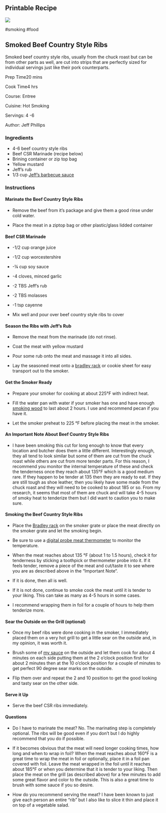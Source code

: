 ## Printable Recipe

![](https://www.smoking-meat.com/image-files/smoked-beef-country-style-ribs-1-575x384-1-150x150.jpg)

#smoking #food


## Smoked Beef Country Style Ribs

Smoked beef country style ribs, usually from the chuck roast but can be from other parts as well, are cut into strips that are perfectly sized for individual servings just like their pork counterparts.

Prep Time20 mins

Cook Time4 hrs

Course: Entree

Cuisine: Hot Smoking

 

Servings: 4 -6

 

Author: Jeff Phillips

### Ingredients

  * 4-6 beef country style ribs
  * Beef CSR Marinade (recipe below)
  * Brining container or zip top bag
  * Yellow mustard
  * Jeff’s rub
  * 1/3 cup [Jeff’s barbecue sauce](https://www.smoking-meat.com/order)

### Instructions

#### Marinate the Beef Country Style Ribs

  * Remove the beef from it’s package and give them a good rinse under cold water.

  * Place the meat in a ziptop bag or other plastic/glass lidded container

#### Beef CSR Marinade

  * -1/2 cup orange juice

  * -1/2 cup worcestershire

  * -¼ cup soy sauce

  * -4 cloves, minced garlic

  * -2 TBS Jeff’s rub

  * -2 TBS molasses

  * -1 tsp cayenne

  * Mix well and pour over beef country style ribs to cover

#### Season the Ribs with Jeff’s Rub

  * Remove the meat from the marinade (do not rinse).

  * Coat the meat with yellow mustard

  * Pour some rub onto the meat and massage it into all sides.

  * Lay the seasoned meat onto a [bradley rack](https://www.smoking-meat.com/bradley-racks) or cookie sheet for easy transport out to the smoker.

#### Get the Smoker Ready

  * Prepare your smoker for cooking at about 225°F with indirect heat.

  * Fill the water pan with water if your smoker has one and have enough [smoking wood](https://www.smoking-meat.com/wood-chips) to last about 2 hours. I use and recommend pecan if you have it.

  * Let the smoker preheat to 225 °F before placing the meat in the smoker.

#### An Important Note About Beef Country Style Ribs

  * I have been smoking this cut for long enough to know that every location and butcher does them a little different. Interestingly enough, they all tend to look similar but some of them are cut from the chuck roast while others are cut from more tender parts. For this reason, I recommend you monitor the internal temperature of these and check the tenderness once they reach about 135°F which is a good medium rare. If they happen to be tender at 135 then they are ready to eat. If they are still tough as shoe leather, then you likely have some made from the chuck roast and they will need to be cooked to about 185 or so. From my research, it seems that most of them are chuck and will take 4-5 hours of smoky heat to tenderize them but I did want to caution you to make sure.

#### Smoking the Beef Country Style Ribs

  * Place the [Bradley rack](https://www.smoking-meat.com/bradley-racks) on the smoker grate or place the meat directly on the smoker grate and let the smoking begin.

  * Be sure to use a [digital probe meat thermometer](https://www.smoking-meat.com/smoke) to monitor the temperature.

  * When the meat reaches about 135 °F (about 1 to 1.5 hours), check it for tenderness by sticking a toothpick or thermometer probe into it. If it feels tender, remove a piece of the meat and cut/taste it to see where you are as described above in the “Important Note“.

  * If it is done, then all is well.

  * If it is not done, continue to smoke cook the meat until it is tender to your liking. This can take as many as 4-5 hours in some cases.

  * I recommend wrapping them in foil for a couple of hours to help them tenderize more.

#### Sear the Outside on the Grill (optional)

  * Once my beef ribs were done cooking in the smoker, I immediately placed them on a very hot grill to get a little sear on the outside and, in my opinion, it was worth it.

  * Brush some of [my sauce](https://www.smoking-meat.com/order) on the outside and let them cook for about 4 minutes on each side putting them at the 2 o’clock position first for about 2 minutes then at the 10 o’clock position for a couple of minutes to get perfect 90 degree sear marks on the outside.

  * Flip them over and repeat the 2 and 10 position to get the good looking and tasty sear on the other side.

#### Serve it Up

  * Serve the beef CSR ribs immediately.

#### Questions

  * Do I have to marinate the meat? No. The marinating step is completely optional. The ribs will be good even if you don’t but I do highly recommend that you do if possible.

  * If it becomes obvious that the meat will need longer cooking times, how long and when to wrap in foil? When the meat reaches about 160°F is a great time to wrap the meat in foil or optionally, place it in a foil pan covered with foil. Leave the meat wrapped in the foil until it reaches about 185°F or when you determine that it is tender to your liking. Then place the meat on the grill (as described above) for a few minutes to add some great flavor and color to the outside. This is also a great time to brush with some sauce if you so desire.

  * How do you recommend serving the meat? I have been known to just give each person an entire “rib” but I also like to slice it thin and place it on top of a vegetable salad.